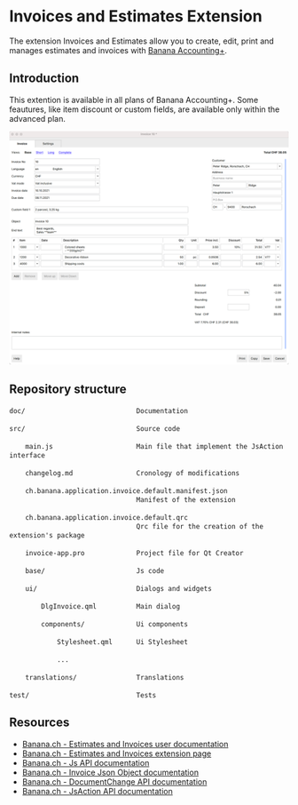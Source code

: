 # Invoices and Estimates Extension

The extension Invoices and Estimates allow you to create, edit, print and manages estimates and invoices with [Banana Accounting+](https://www.banana.ch).

## Introduction

This extention is available in all plans of Banana Accounting+.
Some feautures, like item discount or custom fields, are available only within the advanced plan.

![Main dialog](./doc/images/application_invoice_edit_2.png)


## Repository structure

```
doc/                            Documentation

src/                            Source code

    main.js                     Main file that implement the JsAction interface

    changelog.md                Cronology of modifications

    ch.banana.application.invoice.default.manifest.json
                                Manifest of the extension

    ch.banana.application.invoice.default.qrc
                                Qrc file for the creation of the extension's package

    invoice-app.pro             Project file for Qt Creator

    base/                       Js code

    ui/                         Dialogs and widgets

        DlgInvoice.qml          Main dialog

        components/             Ui components

            Stylesheet.qml      Ui Stylesheet

            ...

    translations/               Translations

test/                           Tests
```

## Resources

* [Banana.ch - Estimates and Invoices user documentation](https://www.banana.ch/doc/en/node/9752)  
* [Banana.ch - Estimates and Invoices extension page](https://www.banana.ch/apps/en/node/9411)  
* [Banana.ch - Js API documentation](https://www.banana.ch/doc/en/node/4714)  
* [Banana.ch - Invoice Json Object documentation](https://www.banana.ch/doc/en/node/8833)  
* [Banana.ch - DocumentChange API documentation](https://www.banana.ch/doc/en/node/9641)  
* [Banana.ch - JsAction API documentation](...)  
